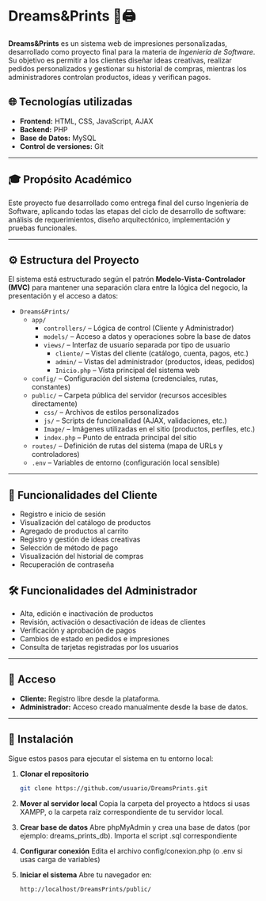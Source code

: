 # Dreams&Prints 🎨🖨️

**Dreams&Prints** es un sistema web de impresiones personalizadas, desarrollado como proyecto final para la materia de *Ingeniería de Software*. Su objetivo es permitir a los clientes diseñar ideas creativas, realizar pedidos personalizados y gestionar su historial de compras, mientras los administradores controlan productos, ideas y verifican pagos.

## 🌐 Tecnologías utilizadas

- **Frontend:** HTML, CSS, JavaScript, AJAX
- **Backend:** PHP
- **Base de Datos:** MySQL
- **Control de versiones:** Git

---

## 🎓 Propósito Académico

Este proyecto fue desarrollado como entrega final del curso Ingeniería de Software, aplicando todas las etapas del ciclo de desarrollo de software: análisis de requerimientos, diseño arquitectónico, implementación y pruebas funcionales.

---

## ⚙️ Estructura del Proyecto

El sistema está estructurado según el patrón **Modelo-Vista-Controlador (MVC)** para mantener una separación clara entre la lógica del negocio, la presentación y el acceso a datos:

- `Dreams&Prints/`
  - `app/`
    - `controllers/` – Lógica de control (Cliente y Administrador)
    - `models/` – Acceso a datos y operaciones sobre la base de datos
    - `views/` – Interfaz de usuario separada por tipo de usuario
      - `cliente/` – Vistas del cliente (catálogo, cuenta, pagos, etc.)
      - `admin/` – Vistas del administrador (productos, ideas, pedidos)
      - `Inicio.php` – Vista principal del sistema web
  - `config/` – Configuración del sistema (credenciales, rutas, constantes)
  - `public/` – Carpeta pública del servidor (recursos accesibles directamente)
    - `css/` – Archivos de estilos personalizados
    - `js/` – Scripts de funcionalidad (AJAX, validaciones, etc.)
    - `Image/` – Imágenes utilizadas en el sitio (productos, perfiles, etc.)
    - `index.php` – Punto de entrada principal del sitio
  - `routes/` – Definición de rutas del sistema (mapa de URLs y controladores)
  - `.env` – Variables de entorno (configuración local sensible)

---

## 👤 Funcionalidades del Cliente

- Registro e inicio de sesión
- Visualización del catálogo de productos
- Agregado de productos al carrito
- Registro y gestión de ideas creativas
- Selección de método de pago
- Visualización del historial de compras
- Recuperación de contraseña

## 🛠️ Funcionalidades del Administrador

- Alta, edición e inactivación de productos
- Revisión, activación o desactivación de ideas de clientes
- Verificación y aprobación de pagos
- Cambios de estado en pedidos e impresiones
- Consulta de tarjetas registradas por los usuarios

---

## 🔐 Acceso

- **Cliente:** Registro libre desde la plataforma.
- **Administrador:** Acceso creado manualmente desde la base de datos.

---

## 📁 Instalación

Sigue estos pasos para ejecutar el sistema en tu entorno local:

1. **Clonar el repositorio**
   ```bash
   git clone https://github.com/usuario/DreamsPrints.git

2. **Mover al servidor local**
    Copia la carpeta del proyecto a htdocs si usas XAMPP, o la carpeta raíz correspondiente de tu servidor local.

3. **Crear base de datos**
    Abre phpMyAdmin y crea una base de datos (por ejemplo: dreams_prints_db). Importa el script .sql correspondiente

4. **Configurar conexión**
    Edita el archivo config/conexion.php (o .env si usas carga de variables)

5. **Iniciar el sistema**
    Abre tu navegador en:
    ```bash
    http://localhost/DreamsPrints/public/
    